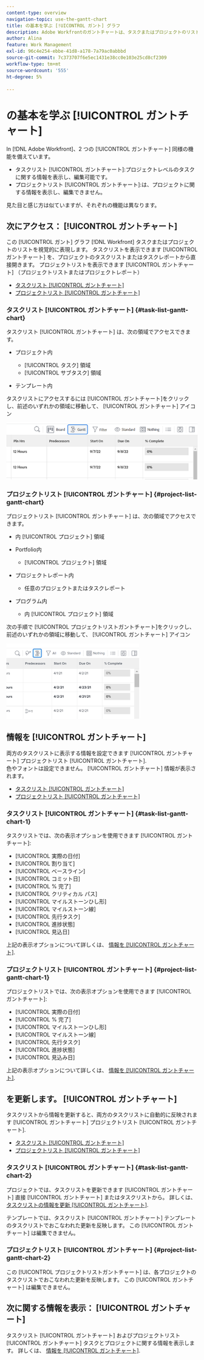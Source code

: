 ```yaml
---
content-type: overview
navigation-topic: use-the-gantt-chart
title: の基本を学ぶ [!UICONTROL ガント] グラフ
description: Adobe Workfrontのガントチャートは、タスクまたはプロジェクトのリストを視覚的に表します。
author: Alina
feature: Work Management
exl-id: 96c4e254-ebbe-41d8-a178-7a79ac0abbbd
source-git-commit: 7c373707f6e5ec1431e38cc0e103e25cd8cf2309
workflow-type: tm+mt
source-wordcount: '555'
ht-degree: 5%

---
```


# の基本を学ぶ [!UICONTROL ガントチャート]

In [!DNL Adobe Workfront]、2 つの [!UICONTROL ガントチャート] 同様の機能を備えています。

* タスクリスト [!UICONTROL ガントチャート]:プロジェクトレベルのタスクに関する情報を表示し、編集可能です。
* プロジェクトリスト [!UICONTROL ガントチャート]:は、プロジェクトに関する情報を表示し、編集できません。

見た目と感じ方は似ていますが、それぞれの機能は異なります。

## 次にアクセス： [!UICONTROL ガントチャート]

この [!UICONTROL ガント] グラフ [!DNL Workfront]  タスクまたはプロジェクトのリストを視覚的に表現します。 タスクリストを表示できます [!UICONTROL ガントチャート] を、プロジェクトのタスクリストまたはタスクレポートから直接開きます。 プロジェクトリストを表示できます [!UICONTROL ガントチャート] （プロジェクトリストまたはプロジェクトレポート）

* [タスクリスト [!UICONTROL ガントチャート]](#task-list-gantt-chart)
* [プロジェクトリスト [!UICONTROL ガントチャート]](#project-list-gantt-chart)

### タスクリスト [!UICONTROL ガントチャート] {#task-list-gantt-chart}

タスクリスト [!UICONTROL ガントチャート] は、次の領域でアクセスできます。

* プロジェクト内

   * [!UICONTROL タスク] 領域
   * [!UICONTROL サブタスク] 領域

* テンプレート内

タスクリストにアクセスするには [!UICONTROL ガントチャート]をクリックし、前述のいずれかの領域に移動して、 [!UICONTROL ガントチャート] アイコン

![ガントチャートアイコンをクリックします。](assets/click-gantt-chart-icon.png)

### プロジェクトリスト [!UICONTROL ガントチャート] {#project-list-gantt-chart}

プロジェクトリスト [!UICONTROL ガントチャート] は、次の領域でアクセスできます。

* 内 [!UICONTROL プロジェクト] 領域
* Portfolio内

   * [!UICONTROL プロジェクト] 領域

* プロジェクトレポート内

   * 任意のプロジェクトまたはタスクレポート

* プログラム内

   * 内 [!UICONTROL プロジェクト] 領域

次の手順で [!UICONTROL プロジェクトリストガントチャート]をクリックし、前述のいずれかの領域に移動して、 [!UICONTROL ガントチャート] アイコン

![](assets/qs-gantt-icon-on-task-list-highlighted-350x199.png)

## 情報を [!UICONTROL ガントチャート]

両方のタスクリストに表示する情報を設定できます [!UICONTROL ガントチャート] プロジェクトリスト [!UICONTROL ガントチャート].\
色やフォントは設定できません。 [!UICONTROL ガントチャート] 情報が表示されます。

* [タスクリスト [!UICONTROL ガントチャート]](#task-list-gantt-chart)
* [プロジェクトリスト [!UICONTROL ガントチャート]](#project-list-gantt-chart)

### タスクリスト [!UICONTROL ガントチャート] {#task-list-gantt-chart-1}

タスクリストでは、次の表示オプションを使用できます [!UICONTROL ガントチャート]:

* [!UICONTROL 実際の日付]
* [!UICONTROL 割り当て]
* [!UICONTROL ベースライン]
* [!UICONTROL コミット日]
* [!UICONTROL % 完了]
* [!UICONTROL クリティカル パス]
* [!UICONTROL マイルストーンひし形]
* [!UICONTROL マイルストーン線]
* [!UICONTROL 先行タスク]
* [!UICONTROL 進捗状態]
* [!UICONTROL 見込日]

上記の表示オプションについて詳しくは、 [情報を [!UICONTROL ガントチャート]](../../../manage-work/gantt-chart/use-the-gantt-chart/configure-info-on-gantt-chart.md).

### プロジェクトリスト [!UICONTROL ガントチャート] {#project-list-gantt-chart-1}

プロジェクトリストでは、次の表示オプションを使用できます [!UICONTROL ガントチャート]:

* [!UICONTROL 実際の日付]
* [!UICONTROL % 完了]
* [!UICONTROL マイルストーンひし形]
* [!UICONTROL マイルストーン線]
* [!UICONTROL 先行タスク]
* [!UICONTROL 進捗状態]
* [!UICONTROL 見込み日]

上記の表示オプションについて詳しくは、 [情報を [!UICONTROL ガントチャート]](../../../manage-work/gantt-chart/use-the-gantt-chart/configure-info-on-gantt-chart.md).

## を更新します。 [!UICONTROL ガントチャート]

タスクリストから情報を更新すると、両方のタスクリストに自動的に反映されます [!UICONTROL ガントチャート] プロジェクトリスト [!UICONTROL ガントチャート].

* [タスクリスト [!UICONTROL ガントチャート]](#task-list-gantt-chart)
* [プロジェクトリスト [!UICONTROL ガントチャート]](#project-list-gantt-chart)

### タスクリスト [!UICONTROL ガントチャート] {#task-list-gantt-chart-2}

プロジェクトでは、タスクリストを更新できます [!UICONTROL ガントチャート] 直接 [!UICONTROL ガントチャート] またはタスクリストから。 詳しくは、 [タスクリストの情報を更新 [!UICONTROL ガントチャート]](../../../manage-work/gantt-chart/use-the-gantt-chart/update-info-task-list-gantt.md).

テンプレートでは、タスクリスト [!UICONTROL ガントチャート] テンプレートのタスクリストでおこなわれた更新を反映します。 この [!UICONTROL ガントチャート] は編集できません。

### プロジェクトリスト [!UICONTROL ガントチャート] {#project-list-gantt-chart-2}

この [!UICONTROL プロジェクトリストガントチャート] は、各プロジェクトのタスクリストでおこなわれた更新を反映します。 この [!UICONTROL ガントチャート] は編集できません。

## 次に関する情報を表示： [!UICONTROL ガントチャート]

タスクリスト [!UICONTROL ガントチャート] およびプロジェクトリスト [!UICONTROL ガントチャート] タスクとプロジェクトに関する情報を表示します。 詳しくは、 [情報を [!UICONTROL ガントチャート]](../../../manage-work/gantt-chart/use-the-gantt-chart/view-info-in-gantt.md).
